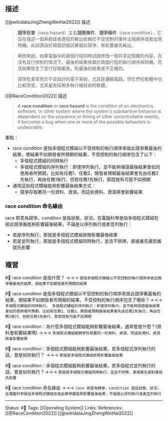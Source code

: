 
## 描述
[[@wikidataJingZhengWeiHai2022]] 描述
> **競爭危害**（race hazard）又名**競態條件**、**競爭條件**（race condition），它旨在描述一個系統或者進程的輸出依賴於不受控制的事件出現順序或者出現時機。此詞源自於兩個訊號試著彼此競爭，來影響誰先輸出。

> 舉例來說，如果電腦中的兩個行程同時試圖修改一個共享記憶體的內容，在沒有並行控制的情況下，最後的結果依賴於兩個行程的執行順序與時機。而且如果發生了並行存取衝突，則最後的結果是不正確的。
> 
> 競爭危害常見於不良設計的電子系統，尤其是邏輯電路。但它們在軟體中也比較常見，尤其是有採用多執行緒技術的軟體。

[[@RaceCondition2022]] 描述
> A **race condition** or **race hazard** is the condition of an electronics, software, or other system where the system's substantive behavior is dependent on the sequence or timing of other uncontrollable events. It becomes a bug when one or more of the possible behaviors is undesirable.

重點：
- race condition 是指多個程式模組以不受控制的執行順序來彼此競爭著最後的結果，使結果不如開發者所預期的結果，不受控制的執行順序包含了以下：
	- 多個程式模組的同時執行
	- 多個程式模組的序列執行：即使序列執行，並不能夠保證最後結果會如同使用者所預期，比如有任務1、任務2，開發者預期最後結果會先由任務2先執行，再由任務1執行，但若任務1先執行，那麼就有可能不如預期
- 通常這些程式模組能夠影響最後結果方式：
	- 競爭存取著同一份資料、資源，而這些資料、資源將會影響結果

### race condition 命名緣由
race 原意為競爭，condition 是指狀態、狀況，在電腦科學是指多個程式模組在彼此競爭誰能夠影響最後結果，不論是以序列執行或者並列執行：
- 若是序列執行，那就是多個程式模組排隊影響最後結果
- 若是並列執行，那就是多個程式模組同時執行，並且不排隊，直接誰先搶到誰就先影響
## 複習
#🧠 race condition 是指什麼？ ->->-> `是指多個程式模組以不受控制的執行順序來彼此競爭著最後的結果，使結果不如開發者所預期的結果`

#🧠 race condition 是指多個程式模組以不受控制的執行順序來彼此競爭著最後的結果，使結果不如開發者所預期的結果，不受控制的執行順序包含了哪些？->->-> `多個程式模組的同時執行、 多個程式模組的序列執行：即使序列執行，並不能夠保證最後結果會如同使用者所預期，比如有任務1、任務2，開發者預期最後結果會先由任務2先執行，再由任務1執行，但若任務1先執行，那麼就有可能不如預期`

#🧠 race condition：為什麼多個程式模組能夠影響最後結果，通常會是什麼？(資料會影響結果嗎) ->->-> `多個程式模組都競爭存取著同一份資料、資源，而這些資料、資源將會影響結果`

#🧠 race condition：多個程式模組能夠影響最後結果，若多個程式序列執行的話，會是如何執行？ ->->-> `那就是多個程式模組排隊影響最後結果`

#🧠  race condition：多個程式模組能夠影響最後結果，若多個程式並列執行的話，會是如何執行？->->-> `那就是多個程式模組同時執行，並且不排隊，直接誰先搶到誰就先影響`


#🧠 race condition 命名緣由 ->->-> `race 原意為競爭，condition 是指狀態、狀況，在電腦科學是指多個程式模組在彼此競爭誰能夠影響最後結果，不論是以序列執行或者並列執行`

---
Status: #🌱 
Tags:
[[Operating System]]
Links:
References:
[[@RaceCondition2022]]
[[@wikidataJingZhengWeiHai2022]]

